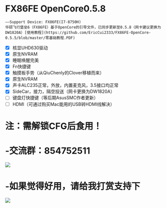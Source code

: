 #   FX86FE OpenCore0.5.8
    ——Support Device: FX86FE(I7-8750H)
    华硕飞行堡垒6（FX86FE）基于OpenCore的引导文件，已同步更新至0.5.8（网卡建议更换为DW1820A）[使用教程](https://github.com/EricCui2333/FX86FE-OpenCore-0.5.5/blob/master/零基础教程.PDF)	

- [x] 核显UHD630驱动
- [x] 原生NVRAM
- [x] 睡眠唤醒完美
- [x] Fn快捷键
- [x] 触摸板手势（从QiuChenly的Clover移植而来）
- [x] 原生NVRAM
- [x] 声卡ALC235正常，外放，内置麦克风，3.5接口均正常
- [x] SideCar，接力，隔空投送（网卡更换为DW1820A）
- [ ] 键盘灯快捷键（等后期AsusSMC作者更新）
- [ ] HDMI（可通过购买Mac能用的USB转HDMI线解决）

#   注：需解锁CFG后食用！
#   -交流群：854752511
![](https://github.com/EricCui2333/FX86FE-OpenCore-0.5.5/blob/master/854752511.jpg)
#   -如果觉得好用，请给我打赏支持下
![](https://github.com/EricCui2333/FX86FE-OpenCore-0.5.5/blob/master/打赏.jpg)
